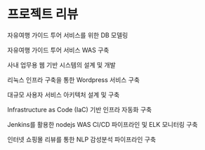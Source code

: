 # 프로젝트 리뷰

자유여행 가이드 투어 서비스를 위한 DB 모델링

자유여행 가이드 투어 서비스 WAS 구축

사내 업무용 웹 기반 시스템의 설계 및 개발

리눅스 인프라 구축을 통한 Wordpress 서비스 구축

대규모 사용자 서비스 아키텍처 설계 및 구축

Infrastructure as Code (IaC) 기반 인프라 자동화 구축

Jenkins를 활용한 nodejs WAS CI/CD 파이프라인 및 ELK 모니터링 구축

인터넷 쇼핑몰 리뷰를 통한 NLP 감성분석 파이프라인 구축